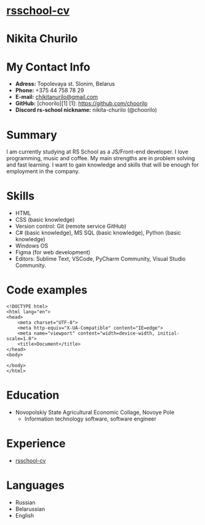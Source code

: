 # [rsschool-cv][def]
[def]: https://choorilo.github.io/rsschool-cv/cv

# Nikita Churilo

# My Contact Info
* **Adress:** Topolevaya st. Slonim, Belarus
* **Phone:** +375 44 758 78 29
* **E-mail:** chikitanurilo@gmail.com
* **GitHub:** [choorilo][1]
[1]: https://github.com/choorilo
* **Discord rs-school nickname:** nikita-churilo (@choorilo)

# Summary
I am currently studying at RS School as a JS/Front-end developer. I love programming, music and coffee. My main strengths are in problem solving and fast learning. I want to gain knowledge and skills that will be enough for employment in the company.

# Skills
* HTML
* CSS (basic knowledge)
* Version control: Git (remote service GitHub)
* С# (basic knowledge), MS SQL (basic knowledge), Python (basic knowledge)
* Windows OS
* Figma (for web development)
* Editors: Sublime Text, VSCode, PyCharm Community, Visual Studio Community.

# Code examples
```
<!DOCTYPE html>
<html lang="en">
<head>
    <meta charset="UTF-8">
    <meta http-equiv="X-UA-Compatible" content="IE=edge">
    <meta name="viewport" content="width=device-width, initial-scale=1.0">
    <title>Document</title>
</head>
<body>
    
</body>
</html>
```

# Education

* Novopolskiy State Agricultural Economic Collage, Novoye Pole
   + Information technology software, software engineer

# Experience

* [rsschool-cv][def]

# Languages

* Russian
* Belarussian
* English